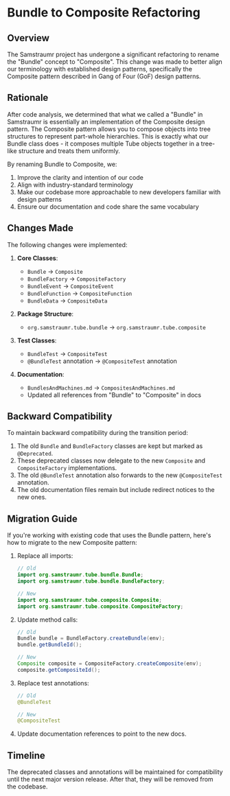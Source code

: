 # Bundle to Composite Refactoring

## Overview

The Samstraumr project has undergone a significant refactoring to rename the "Bundle" concept to "Composite". This change was made to better align our terminology with established design patterns, specifically the Composite pattern described in Gang of Four (GoF) design patterns.

## Rationale

After code analysis, we determined that what we called a "Bundle" in Samstraumr is essentially an implementation of the Composite design pattern. The Composite pattern allows you to compose objects into tree structures to represent part-whole hierarchies. This is exactly what our Bundle class does - it composes multiple Tube objects together in a tree-like structure and treats them uniformly.

By renaming Bundle to Composite, we:

1. Improve the clarity and intention of our code
2. Align with industry-standard terminology
3. Make our codebase more approachable to new developers familiar with design patterns
4. Ensure our documentation and code share the same vocabulary

## Changes Made

The following changes were implemented:

1. **Core Classes**:
   - `Bundle` → `Composite`
   - `BundleFactory` → `CompositeFactory`
   - `BundleEvent` → `CompositeEvent`
   - `BundleFunction` → `CompositeFunction`
   - `BundleData` → `CompositeData`

2. **Package Structure**:
   - `org.samstraumr.tube.bundle` → `org.samstraumr.tube.composite`

3. **Test Classes**:
   - `BundleTest` → `CompositeTest`
   - `@BundleTest` annotation → `@CompositeTest` annotation

4. **Documentation**:
   - `BundlesAndMachines.md` → `CompositesAndMachines.md`
   - Updated all references from "Bundle" to "Composite" in docs

## Backward Compatibility

To maintain backward compatibility during the transition period:

1. The old `Bundle` and `BundleFactory` classes are kept but marked as `@Deprecated`.
2. These deprecated classes now delegate to the new `Composite` and `CompositeFactory` implementations.
3. The old `@BundleTest` annotation also forwards to the new `@CompositeTest` annotation.
4. The old documentation files remain but include redirect notices to the new ones.

## Migration Guide

If you're working with existing code that uses the Bundle pattern, here's how to migrate to the new Composite pattern:

1. Replace all imports:
   ```java
   // Old
   import org.samstraumr.tube.bundle.Bundle;
   import org.samstraumr.tube.bundle.BundleFactory;
   
   // New
   import org.samstraumr.tube.composite.Composite;
   import org.samstraumr.tube.composite.CompositeFactory;
   ```

2. Update method calls:
   ```java
   // Old
   Bundle bundle = BundleFactory.createBundle(env);
   bundle.getBundleId();
   
   // New
   Composite composite = CompositeFactory.createComposite(env);
   composite.getCompositeId();
   ```

3. Replace test annotations:
   ```java
   // Old
   @BundleTest
   
   // New
   @CompositeTest
   ```

4. Update documentation references to point to the new docs.

## Timeline

The deprecated classes and annotations will be maintained for compatibility until the next major version release. After that, they will be removed from the codebase.